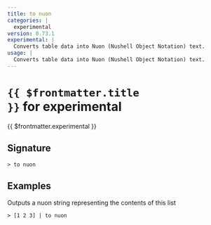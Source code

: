 ```yaml
---
title: to nuon
categories: |
  experimental
version: 0.73.1
experimental: |
  Converts table data into Nuon (Nushell Object Notation) text.
usage: |
  Converts table data into Nuon (Nushell Object Notation) text.
---
```


# <code>{{ $frontmatter.title }}</code> for experimental

<div class='command-title'>{{ $frontmatter.experimental }}</div>

## Signature

```> to nuon ```

## Examples

Outputs a nuon string representing the contents of this list
```shell
> [1 2 3] | to nuon
```
